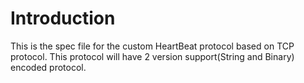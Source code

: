 # Introduction
This is the spec file for the custom HeartBeat protocol based on TCP protocol. This protocol will have 2 version support(String and Binary) encoded protocol.
